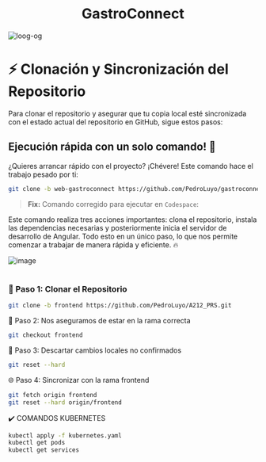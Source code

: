 <!-- Creditos: AngeloLaMadrid -->
<h1 align="center">GastroConnect</h1>

![loog-og](https://github.com/PedroLuyo/A212_PRS/assets/101282128/5be25cc7-dfda-4519-9c6b-128976850d28)
# ⚡️ Clonación y Sincronización del Repositorio

Para clonar el repositorio y asegurar que tu copia local esté sincronizada con el estado actual del repositorio en GitHub, sigue estos pasos:

## Ejecución rápida con un solo comando! 🚀

¿Quieres arrancar rápido con el proyecto? ¡Chévere! Este comando hace el trabajo pesado por ti:

```bash
git clone -b web-gastroconnect https://github.com/PedroLuyo/gastroconnect.git && cd gastroconnect && npm install && npm install -g @angular/cli && ng serve --open

```
> **Fix:** Comando corregido para ejecutar en `Codespace`:

Este comando realiza tres acciones importantes: clona el repositorio, instala las dependencias necesarias y posteriormente inicia el servidor de desarrollo de Angular. Todo esto en un único paso, lo que nos permite comenzar a trabajar de manera rápida y eficiente. 🔥

![image](https://github.com/PedroLuyo/A212_PRS/assets/101282128/15234c25-5cf5-450e-b6d6-2a6c0399eab7)

#
### 🚀 Paso 1: Clonar el Repositorio

```sh
git clone -b frontend https://github.com/PedroLuyo/A212_PRS.git
```
 🔄 Paso 2: Nos aseguramos de estar en la rama correcta
```sh
git checkout frontend
```
🧹 Paso 3: Descartar cambios locales no confirmados
```sh
git reset --hard
```
🌐 Paso 4: Sincronizar con la rama frontend
```sh
git fetch origin frontend
git reset --hard origin/frontend
```
✔️ COMANDOS KUBERNETES
```sh
kubectl apply -f kubernetes.yaml
kubectl get pods
kubectl get services
```
